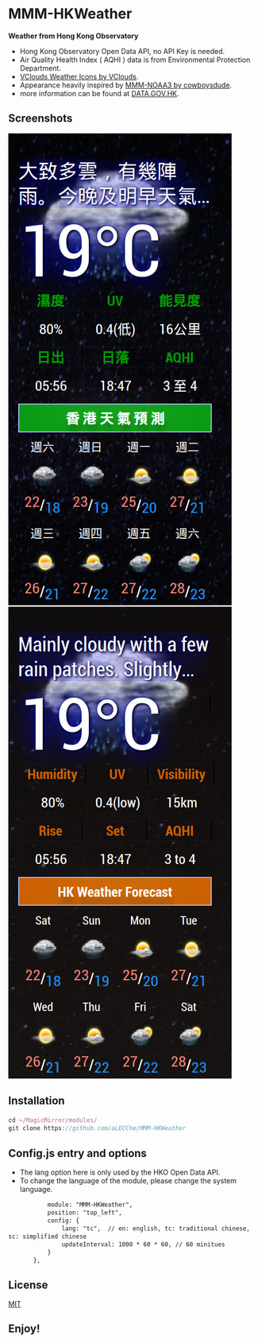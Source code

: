 
# MMM-HKWeather

**Weather from Hong Kong Observatory**

- Hong Kong Observatory Open Data API, no API Key is needed.
- Air Quality Health Index ( AQHI ) data is from Environmental Protection Department.
- [VClouds Weather Icons by VClouds](https://www.deviantart.com/vclouds/art/VClouds-Weather-Icons-179152045).
- Appearance heavily inspired by [MMM-NOAA3 by cowboysdude](https://github.com/cowboysdude/MMM-NOAA3).
- more information can be found at [DATA.GOV.HK](https://data.gov.hk/tc/).

## Screenshots

![Screenshot](examples/MMM-HKWeather-chi.jpg) 
![Screenshot](examples/MMM-HKWeather-eng.jpg) 

## Installation
```javascript
cd ~/MagicMirror/modules/
git clone https://github.com/aLECChe/MMM-HKWeather
```

## Config.js entry and options
- The lang option here is only used by the HKO Open Data API. 
- To change the language of the module, please change the system language.

 ```	 {
			module: "MMM-HKWeather",
			position: "top_left",
			config: {
				lang: "tc",  // en: english, tc: traditional chinese,  sc: simplified chinese
				updateInterval: 1000 * 60 * 60, // 60 minitues
			}
		},
```

## License
[MIT](https://choosealicense.com/licenses/mit/)

## Enjoy!

